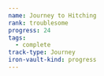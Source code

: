 ```yaml
---
name: Journey to Hitching
rank: troublesome
progress: 24
tags:
  - complete
track-type: Journey
iron-vault-kind: progress
---
```



```iron-vault-track
```

